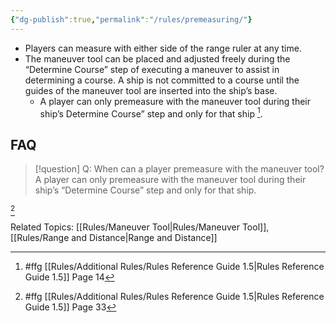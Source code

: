 ```yaml
---
{"dg-publish":true,"permalink":"/rules/premeasuring/"}
---
```


- Players can measure with either side of the range ruler at any time.
- The maneuver tool can be placed and adjusted freely during the “Determine Course” step of executing a maneuver to assist in determining a course. A ship is not committed to a course until the guides of the maneuver tool are inserted into the ship’s base.
	- A player can only premeasure with the maneuver tool during their ship’s Determine Course” step and only for that ship [^1].

## FAQ

> [!question] Q: When can a player premeasure with the maneuver tool?
> A player can only premeasure with the maneuver tool during their ship’s “Determine Course” step and only for that ship.

[^2]

Related Topics: [[Rules/Maneuver Tool\|Rules/Maneuver Tool]], [[Rules/Range and Distance\|Range and Distance]]

[^1]: #ffg [[Rules/Additional Rules/Rules Reference Guide 1.5\|Rules Reference Guide 1.5]] Page 14
[^2]: #ffg [[Rules/Additional Rules/Rules Reference Guide 1.5\|Rules Reference Guide 1.5]] Page 33